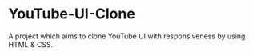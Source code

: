 # YouTube-UI-Clone
A project which aims to clone YouTube UI with responsiveness by using HTML &amp; CSS.
